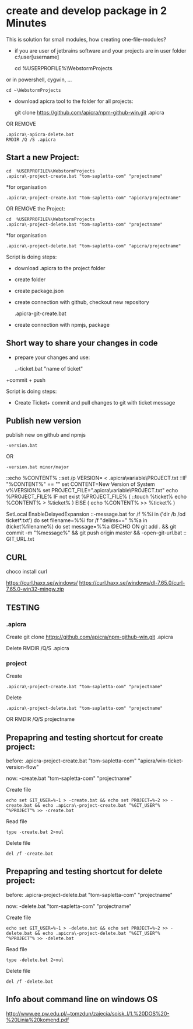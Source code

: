 # create and develop package in 2 Minutes
This is solution for small modules, how creating one-file-modules?

+ if you are user of jetbrains software and your projects are in user folder c:\user\[username]

    cd  %USERPROFILE%\WebstormProjects

or in powershell, cygwin, ...

    cd ~\WebstormProjects


+ download apicra tool to the folder for all projects:

    git clone https://github.com/apicra/npm-github-win.git .apicra

OR REMOVE

    .apicra\-apicra-delete.bat
    RMDIR /Q /S .apicra



## Start a new Project:

    cd  %USERPROFILE%\WebstormProjects
    .apicra\-project-create.bat "tom-sapletta-com" "projectname"

*for organisation

    .apicra\-project-create.bat "tom-sapletta-com" "apicra/projectname"

OR REMOVE the Project:

    cd  %USERPROFILE%\WebstormProjects
    .apicra\-project-delete.bat "tom-sapletta-com" "projectname"

*for organisation

    .apicra\-project-delete.bat "tom-sapletta-com" "apicra/projectname"


Script is doing steps:
+ download .apicra to the project folder
+ create folder
+ create package.json
+ create connection with github, checkout new repository

    .apicra\-git-create.bat

+ create connection with npmjs, package


## Short way to share your changes in code
+ prepare your changes and use:

    ..\-ticket.bat "name of ticket"

+commit + push


Script is doing steps:
+ Create Ticket+ commit and pull changes to git with ticket message

## Publish new version
publish new on github and npmjs

    -version.bat

OR

    -version.bat minor/major


::echo %CONTENT%
::set /p VERSION= < .apicra\variable\PROJECT.txt
::IF "%CONTENT%" == "" set CONTENT=New Version of System v%VERSION%
set PROJECT_FILE=".apicra\variable\PROJECT.txt"
echo %PROJECT_FILE%
IF not exist %PROJECT_FILE% (
::touch %ticket%
    echo %CONTENT% > %ticket%
) ElSE (
    echo %CONTENT% >> %ticket%
)

SetLocal EnableDelayedExpansion
::-message.bat
for /f %%i in ('dir /b /od ticket\*.txt') do set filename=%%i
for /f "delims==" %%a in (ticket\%filename%) do set message=%%a
@ECHO ON
git add . && git commit -m "%message%" && git push origin master && -open-git-url.bat
:: GIT_URL.txt


## CURL

choco install curl


https://curl.haxx.se/windows/
https://curl.haxx.se/windows/dl-7.65.0/curl-7.65.0-win32-mingw.zip


## TESTING
### .apicra
Create
    git clone https://github.com/apicra/npm-github-win.git .apicra

Delete
    RMDIR /Q/S .apicra


### project
Create

    .apicra\-project-create.bat "tom-sapletta-com" "projectname"

Delete

    .apicra\-project-delete.bat "tom-sapletta-com" "projectname"
OR
    RMDIR /Q/S projectname


## Prepapring and testing shortcut for create project:
before:
    .apicra\-project-create.bat "tom-sapletta-com" "apicra/win-ticket-version-flow"

now:
    -create.bat "tom-sapletta-com" "projectname"


Create file

    echo set GIT_USER=%~1 > -create.bat && echo set PROJECT=%~2 >> -create.bat && echo .apicra\-project-create.bat ^%GIT_USER^% ^%PROJECT^% >> -create.bat

Read file

    type -create.bat 2>nul


Delete file

    del /f -create.bat



## Prepapring and testing shortcut for delete project:
before:
    .apicra\-project-delete.bat "tom-sapletta-com" "projectname"

now:
    -delete.bat "tom-sapletta-com" "projectname"


Create file

    echo set GIT_USER=%~1 > -delete.bat && echo set PROJECT=%~2 >> -delete.bat && echo .apicra\-project-delete.bat ^%GIT_USER^% ^%PROJECT^% >> -delete.bat

Read file

    type -delete.bat 2>nul


Delete file

    del /f -delete.bat


## Info about command line on windows OS

http://www.ee.pw.edu.pl/~tomzdun/zajecia/soisk_l/1.%20DOS%20-%20Linia%20komend.pdf
